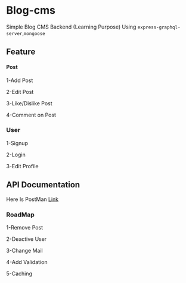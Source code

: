 # Blog-cms
Simple Blog CMS Backend (Learning Purpose)
Using ``express-graphql-server``,``mongoose``

## Feature
#### Post
1-Add Post

2-Edit Post

3-Like/Dislike Post

4-Comment on Post

### User
1-Signup

2-Login

3-Edit Profile

## API Documentation
Here Is PostMan [Link](https://www.getpostman.com/collections/141c303bb4daf39ff6d8)

### RoadMap
1-Remove Post

2-Deactive User

3-Change Mail

4-Add Validation

5-Caching

